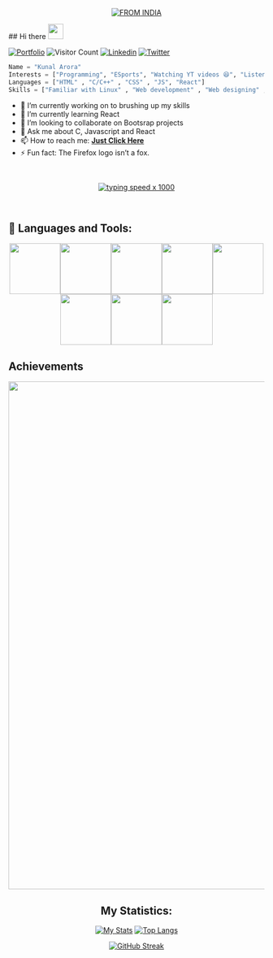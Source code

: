 <p align="center">
<a href="#"><img title="FROM INDIA" src="https://img.shields.io/badge/FROM-INDIA-green?colorA=%23FF9933&colorB=%23138808&style=for-the-badge"></a>
</p>
## Hi there <img src="https://raw.githubusercontent.com/MartinHeinz/MartinHeinz/master/wave.gif" width="30px">


[![Portfolio](https://img.shields.io/website?color=blue&label=Portfolio&style=flat&up_message=Online&url=https://www.facebook.com)](https://kunalthedev.github.io/portfolio/)
![Visitor Count](https://komarev.com/ghpvc/?username=kunalthedev&color=blue&logo=flat)
[![Linkedin](https://img.shields.io/badge/kunalthedev-black?style=flat&logo=Linkedin&logoColor=blue&link=https://linkedin.com/in/kunal-arora-2a10771a5/)](https://linkedin.com/in/kunal-arora-2a10771a5/)
[![Twitter](https://img.shields.io/badge/kunalthedev-black?style=flat&logo=Twitter&logoColor=blue&link=https:https:https://twitter.com/kunalthedev)](https://twitter.com/kunaaaaaalll)


```python
Name = "Kunal Arora"
Interests = ["Programming", "ESports", "Watching YT videos 😆", "Listening Music" , "Web Development"]
Languages = ["HTML" , "C/C++" , "CSS" , "JS", "React"]
Skills = ["Familiar with Linux" , "Web development" , "Web designing" , "MS office"]
```  

- 🔭 I’m currently working on to brushing up my skills
- 🌱 I’m currently learning React
- 👯 I’m looking to collaborate on Bootsrap projects
- 💬 Ask me about C, Javascript and React
- 📫 How to reach me: <a href="mailto:10kunalji@gmail.com"><b>Just Click Here</b></a>
- ⚡ Fun fact: The Firefox logo isn’t a fox. 

<br>
<div align=center>

[![typing speed x 1000](https://64.media.tumblr.com/bc91fffa1f7f71014fddf10d3d2decbd/tumblr_pkxty5psM71sguk2k_500.gifv)](https://github.com/anon)
</div>
<br>

## 🧰 Languages and Tools:
<p align="center">
<img src="https://media.giphy.com/media/XAxylRMCdpbEWUAvr8/giphy.gif" width="100" height="100"><img src="https://media.giphy.com/media/fsEaZldNC8A1PJ3mwp/giphy.gif" width="100" height="100"><img src="https://media.giphy.com/media/IdyAQJVN2kVPNUrojM/giphy.gif" width="100" height="100"><img src="https://media.giphy.com/media/eNAsjO55tPbgaor7ma/giphy.gif" width="100" height="100"><img src="https://media.giphy.com/media/ln7z2eWriiQAllfVcn/giphy.gif" width="100" height="100"><img src="https://media.giphy.com/media/kdFc8fubgS31b8DsVu/giphy.gif" width="100" height="100"><img src="https://media.giphy.com/media/wgFWLRiND4bkyYR4IN/giphy.gif" width="100" height="100"><img src="https://media.giphy.com/media/vISmwpBJUNYzukTnVx/giphy.gif" width="100" height="100"></p>

## Achievements

<a href="https://github.com/kunalthedev">
  <img width="1000" src="https://github-profile-trophy.vercel.app/?username=kunalthedev&row=1&column=7&margin-w=5&no-frame=true"/>
</a>
<br/>

<div align="center">

## My Statistics:

[![My Stats](https://github-readme-stats.vercel.app/api?username=kunalthedev&show_icons=true&title_color=fe6287&icon_color=fe6287&text_color=ffffff&bg_color=0a192f&count_private=true)](https://github.com/kunalthedev?tab=repositories)
[![Top Langs](https://github-readme-stats.vercel.app/api/top-langs/?username=kunalthedev&layout=compact&show_icons=true&title_color=fe6287&icon_color=fe6287&text_color=ffffff&bg_color=0a192f)](https://github.com/kunalthedev?tab=repositories)

</div>
<!-- - 🤔 I’m looking for help with  -->

<div align=center>


[![GitHub Streak](https://github-readme-streak-stats.herokuapp.com?user=kunalthedev&theme=prussian)](https://git.io/streak-stats)
</div>


